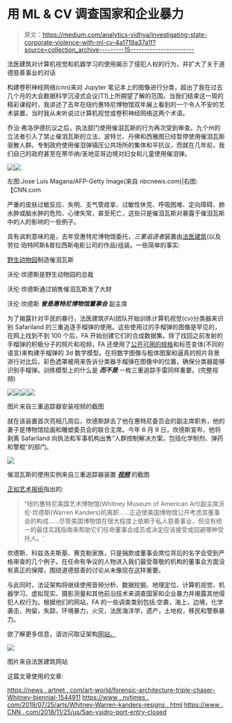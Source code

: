 # 用 ML & CV 调查国家和企业暴力

> 原文：<https://medium.com/analytics-vidhya/investigating-state-corporate-violence-with-ml-cv-4a1719a37a1f?source=collection_archive---------15----------------------->

法医建筑对计算机视觉和机器学习的使用揭示了侵犯人权的行为，并扩大了关于道德慈善事业的对话

构建卷积神经网络(cnn)来对 Jupyter 笔记本上的图像进行分类，超出了我在过去几个月的大会数据科学沉浸式会议(T1)上所期望了解的范围。当我们结束这一周的精彩课程时，我讲述了去年在纽约惠特尼博物馆双年展上看到的一个令人不安的艺术装置，当时我从未听说过计算机视觉或卷积神经网络这两个术语。

乔治·弗洛伊德抗议之后，执法部门使用催泪瓦斯的行为再次受到审查。九个州的立法者引入了禁止催泪瓦斯的立法，波特兰、丹佛和西雅图已经暂停使用催泪瓦斯驱散人群。专制政府使用催泪弹镇压公共场所的集体和平抗议，而就在几年前，我们自己的政府甚至在蒂华纳/圣地亚哥边境对妇女和儿童使用催泪弹。

![](img/4136ff3949958dcad9e8aaca138fc913.png)![](img/4ad869bcebae361592b1be5dc4a673ac.png)

左图:Jose Luis Magana/AFP-Getty Image(来自 nbcnews.com)|右图:【CNN.com 

严重的皮肤过敏反应、失明、支气管痉挛、过敏性休克、呼吸困难、定向障碍、肺水肿或脑水肿的危险、心律失常，甚至死亡，这些只是催泪瓦斯对暴露于催泪瓦斯中的人的影响的一些例子。

具有讽刺意味的是，去年受惠特尼博物馆委托，*三重追逐者*装置由[法医建筑](https://forensic-architecture.org/)(以及劳拉·珀特阿斯&普拉西斯电影公司的作品)组装。一些简单的事实:

[野生动物园](https://safariland.com/)制造催泪瓦斯

沃伦·坎德斯是野生动物园的总裁

沃伦·坎德斯通过销售催泪瓦斯发了大财

沃伦·坎德斯 ***曾是惠特尼博物馆董事会*** 副主席

为了揭露针对平民的暴行，法医建筑(FA)团队开始训练计算机视觉(cv)分类器来识别 Safariland 的三重追逐手榴弹的使用。这些使用过的手榴弹的图像是罕见的，在网上找到不到 100 个后，FA 开始创建它们的合成数据集。除了找回之前发射的手榴弹的积极分子的照片和视频，FA 还使用了[公开可用的规格](https://www.defense-technology.com/wp-content/uploads/2020/06/Triple-Chaser-Grenade.pdf)和标签变体(不同的语言)来构建手榴弹的 3d 数字模型。在将数字图像与粗体图案和逼真的照片背景进行对比后，彩色遮罩被用来告诉分类器手榴弹在图像中的位置，确保分类器能够识别手榴弹。训练模型上的什么是 ***而不是*** 一枚三重追踪手雷同样重要。(完整视频)

![](img/a2fccb540cebf70eaaef0dc700c87338.png)![](img/a0b77deb6c0f2cd9ee1d0166d633222f.png)![](img/bc1b2ab6cb84c4be0c6f163886a3d993.png)![](img/7d54bff2d238e68ae137562e9dab7095.png)

图片来自三重追踪器安装视频的截图

就在该装置首次亮相几周后，坎德斯辞去了他在惠特尼委员会的副主席职务，他的妻子是博物馆绘画和雕塑委员会的联合主席。今年 6 月 9 日，坎德斯宣布，他将剥离 Safariland 向执法和军事机构出售“人群控制解决方案，包括化学制剂、弹药和警棍”的部门。

![](img/b16ec23790499e9160a9c076636f9afd.png)

催泪瓦斯的使用实例来自三重追踪器装置 [***视频***](https://forensic-architecture.org/investigation/triple-chaser) 的截图

[正如艺术报纸](https://www.theartnewspaper.com/news/what-price-philanthropy-american-museums-wake-up-to-public-concern)指出的:

> “纽约惠特尼美国艺术博物馆(Whitney Museum of American Art)副主席沃伦·坎德斯(Warren Kanders)的离职……正迫使美国博物馆公开考虑其董事会的构成……尽管美国博物馆在很大程度上依赖于私人慈善事业，但没有统一的最佳实践指南来帮助它们任命董事会成员或决定应该接受或回避哪种受托人。'

坎德斯、科兹洛夫斯基、赛克勒家族，只是捐款或董事会席位背后的名字会受到严格审查的几个例子。在任命有争议的人物进入我们最受尊敬的机构的董事会方面没有真正的保障，围绕道德慈善的讨论从未像现在这样重要。

与此同时，法证架构将继续使用音频分析、数据挖掘、地理定位、计算机视觉、机器学习、虚拟现实、摄影测量和其他前沿技术来调查国家和企业暴力并揭露其他侵犯人权行为。根据他们的网站，FA 的一些调查类别包括:空袭，海上，边境，化学袭击，拘留，失踪，环境暴力，火灾，法医海洋学，遗产，土地权，移民和警察暴力。

欲了解更多信息，请访问取证架构[网站。](https://forensic-architecture.org/)

![](img/b0de79b23e751ba45c5ab92eed4cb99b.png)

图片来自法医建筑网站

这篇文章使用的文章:

[https://news . artnet . com/art-world/forensic-architecture-triple-chaser-Whitney-biennial-1544911](https://news.artnet.com/art-world/forensic-architecture-triple-chaser-whitney-biennial-1544911)
[https://www . nytimes . com/2019/07/25/arts/Whitney-Warren-kanders-resigns . html](https://www.nytimes.com/2019/07/25/arts/whitney-warren-kanders-resigns.html)
[https://www . CNN . com/2018/11/25/us/San-ysidro-port-entry-closed](https://www.cnn.com/2018/11/25/us/san-ysidro-port-of-entry-closed/index.html)